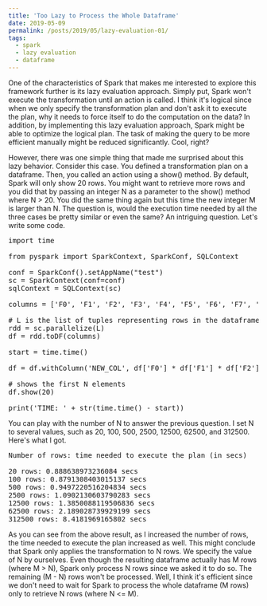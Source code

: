 ```yaml
---
title: 'Too Lazy to Process the Whole Dataframe'
date: 2019-05-09
permalink: /posts/2019/05/lazy-evaluation-01/
tags:
  - spark
  - lazy evaluation
  - dataframe
---
```


One of the characteristics of Spark that makes me interested to explore this framework further is its lazy evaluation approach. Simply put, Spark won't execute the transformation until an action is called. I think it's logical since when we only specify the transformation plan and don't ask it to execute the plan, why it needs to force itself to do the computation on the data? In addition, by implementing this lazy evaluation approach, Spark might be able to optimize the logical plan. The task of making the query to be more efficient manually might be reduced significantly. Cool, right?

However, there was one simple thing that made me surprised about this lazy behavior. Consider this case. You defined a transformation plan on a dataframe. Then, you called an action using a show() method. By default, Spark will only show 20 rows. You might want to retrieve more rows and you did that by passing an integer N as a parameter to the show() method where N > 20. You did the same thing again but this time the new integer M is larger than N. The question is, would the execution time needed by all the three cases be pretty similar or even the same? An intriguing question. Let's write some code.

<pre>
import time

from pyspark import SparkContext, SparkConf, SQLContext

conf = SparkConf().setAppName("test")
sc = SparkContext(conf=conf)
sqlContext = SQLContext(sc)

columns = ['F0', 'F1', 'F2', 'F3', 'F4', 'F5', 'F6', 'F7', 'F8', 'F9', 'F10']

# L is the list of tuples representing rows in the dataframe
rdd = sc.parallelize(L)
df = rdd.toDF(columns)

start = time.time()

df = df.withColumn('NEW_COL', df['F0'] * df['F1'] * df['F2'])

# shows the first N elements
df.show(20)

print('TIME: ' + str(time.time() - start))
</pre>

You can play with the number of N to answer the previous question. I set N to several values, such as 20, 100, 500, 2500, 12500, 62500, and 312500. Here's what I got.

<pre>
Number of rows: time needed to execute the plan (in secs)

20 rows: 0.888638973236084 secs
100 rows: 0.8791308403015137 secs
500 rows: 0.9497220516204834 secs
2500 rows: 1.0902130603790283 secs
12500 rows: 1.3850088119506836 secs
62500 rows: 2.189028739929199 secs
312500 rows: 8.4181969165802 secs
</pre>

As you can see from the above result, as I increased the number of rows, the time needed to execute the plan increased as well. This might conclude that Spark only applies the transformation to N rows. We specify the value of N by ourselves. Even though the resulting dataframe actually has M rows (where M > N), Spark only process N rows since we asked it to do so. The remaining (M - N) rows won't be processed. Well, I think it's efficient since we don't need to wait for Spark to process the whole dataframe (M rows) only to retrieve N rows (where N <= M).

